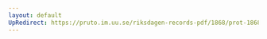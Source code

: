 ```yaml
---
layout: default
UpRedirect: https://pruto.im.uu.se/riksdagen-records-pdf/1868/prot-1868--ak--318/prot-1868--ak--318_061.pdf
---
```

